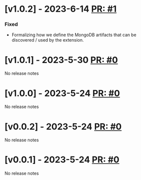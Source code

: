 # [v1.0.2] - 2023-6-14 [PR: #1](https://github.com/aksio-insurtech/MongoDB/pull/1)

### Fixed

- Formalizing how we define the MongoDB artifacts that can be discovered / used by the extension.


# [v1.0.1] - 2023-5-30 [PR: #0]()

No release notes

# [v1.0.0] - 2023-5-24 [PR: #0]()

No release notes

# [v0.0.2] - 2023-5-24 [PR: #0]()

No release notes

# [v0.0.1] - 2023-5-24 [PR: #0]()

No release notes


